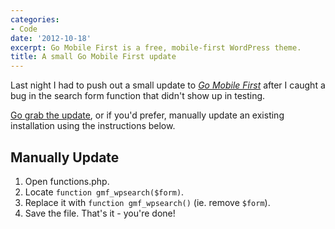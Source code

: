 ```yaml
---
categories:
- Code
date: '2012-10-18'
excerpt: Go Mobile First is a free, mobile-first WordPress theme.
title: A small Go Mobile First update
---
```


Last night I had to push out a small update to <em><a href="https://gomakethings.com/go-mobile-first/">Go Mobile First</a></em> after I caught a bug in the search form function that didn't show up in testing.

<a href="https://gomakethings.com/go-mobile-first/">Go grab the update</a>, or if you'd prefer, manually update an existing installation using the instructions below.

<h2>Manually Update</h2>

<ol>
<li>Open functions.php.</li>
<li>Locate <code class="language-php">function gmf_wpsearch($form)</code>.</li>
<li>Replace it with <code class="language-php">function gmf_wpsearch()</code> (ie. remove <code class="language-php">$form</code>).</li>
<li>Save the file. That's it - you're done!</li>
</ol>
